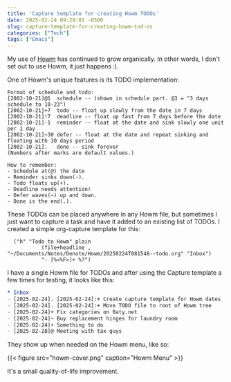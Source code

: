 ```yaml
---
title: 'Capture template for creating Howm TODOs'
date: 2025-02-24 09:29:01 -0500
slug: capture-template-for-creating-howm-tod-os
categories: ["Tech"]
tags: ["Emacs"]
---
```


My use of [Howm](https://github.com/kaorahi/howm) has continued to grow organically. In other words, I don't set out to use Howm, it just happens :).

One of Howm's unique features is its TODO implementation:

<!--more-->

```
Format of schedule and todo:
[2002-10-21]@1  schedule -- (shown in schedule part. @3 = "3 days schedule to 10-23")
[2002-10-21]+7  todo -- float up slowly from the date in 7 days
[2002-10-21]!7  deadline -- float up fast from 7 days before the date
[2002-10-21]-1  reminder -- float at the date and sink slowly one unit per 1 day
[2002-10-21]~30 defer -- float at the date and repeat sinking and floating with 30 days period
[2002-10-21].   done -- sink forever
(Numbers after marks are default values.)

How to remember:
- Schedule at(@) the date
- Reminder sinks down(-).
- Todo floats up(+).
- Deadline needs attention!
- Defer waves(~) up and down.
- Done is the end(.).
```

These TODOs can be placed anywhere in any Howm file, but sometimes I just want to capture a task and have it added to an existing list of TODOs. I created a simple org-capture template for this:

```emacs-lisp
  ("h" "Todo to Howm" plain
           (file+headline , "~/Documents/Notes/Denote/Howm/20250224T081548--todo.org" "Inbox")
           "- [%<%F>]+ %?")
```

I have a single Howm file for TODOs and after using the Capture template a few times for testing, it looks like this:

```org
* Inbox
- [2025-02-24]. [2025-02-24]:+ Create capture template for Howm dates
- [2025-02-24]. [2025-02-24]:+ Move TODO file to root of Howm tree
- [2025-02-24]+ Fix categories on Baty.net
- [2025-02-24]~ Buy replacement hinges for laundry room
- [2025-02-24]+ Something to do
- [2025-02-28]@ Meeting with tax guys
```

They show up when needed on the Howm menu, like so:

{{< figure src="howm-cover.png" caption="Howm Menu" >}}

It's a small quality-of-life improvement.


